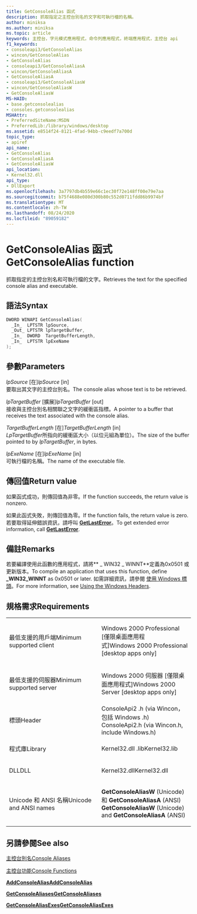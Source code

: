 ```yaml
---
title: GetConsoleAlias 函式
description: 抓取指定之主控台別名的文字和可執行檔的名稱。
author: miniksa
ms.author: miniksa
ms.topic: article
keywords: 主控台，字元模式應用程式，命令列應用程式，終端應用程式，主控台 api
f1_keywords:
- consoleapi3/GetConsoleAlias
- wincon/GetConsoleAlias
- GetConsoleAlias
- consoleapi3/GetConsoleAliasA
- wincon/GetConsoleAliasA
- GetConsoleAliasA
- consoleapi3/GetConsoleAliasW
- wincon/GetConsoleAliasW
- GetConsoleAliasW
MS-HAID:
- base.getconsolealias
- consoles.getconsolealias
MSHAttr:
- PreferredSiteName:MSDN
- PreferredLib:/library/windows/desktop
ms.assetid: e8514f24-8121-4fad-94bb-c9eedf7a700d
topic_type:
- apiref
api_name:
- GetConsoleAlias
- GetConsoleAliasA
- GetConsoleAliasW
api_location:
- Kernel32.dll
api_type:
- DllExport
ms.openlocfilehash: 3a7797db4b559e66c1ec30f72e148ff00e79e7aa
ms.sourcegitcommit: b75f4688e080d300b80c552d0711fdd86b9974bf
ms.translationtype: MT
ms.contentlocale: zh-TW
ms.lasthandoff: 08/24/2020
ms.locfileid: "89059182"
---
```

# <a name="getconsolealias-function"></a><span data-ttu-id="6c4a7-104">GetConsoleAlias 函式</span><span class="sxs-lookup"><span data-stu-id="6c4a7-104">GetConsoleAlias function</span></span>


<span data-ttu-id="6c4a7-105">抓取指定的主控台別名和可執行檔的文字。</span><span class="sxs-lookup"><span data-stu-id="6c4a7-105">Retrieves the text for the specified console alias and executable.</span></span>

<a name="syntax"></a><span data-ttu-id="6c4a7-106">語法</span><span class="sxs-lookup"><span data-stu-id="6c4a7-106">Syntax</span></span>
------

```C
DWORD WINAPI GetConsoleAlias(
  _In_  LPTSTR lpSource,
  _Out_ LPTSTR lpTargetBuffer,
  _In_  DWORD  TargetBufferLength,
  _In_  LPTSTR lpExeName
);
```

<a name="parameters"></a><span data-ttu-id="6c4a7-107">參數</span><span class="sxs-lookup"><span data-stu-id="6c4a7-107">Parameters</span></span>
----------

<span data-ttu-id="6c4a7-108">*lpSource* \[在\]</span><span class="sxs-lookup"><span data-stu-id="6c4a7-108">*lpSource* \[in\]</span></span>  
<span data-ttu-id="6c4a7-109">要取出其文字的主控台別名。</span><span class="sxs-lookup"><span data-stu-id="6c4a7-109">The console alias whose text is to be retrieved.</span></span>

<span data-ttu-id="6c4a7-110">*lpTargetBuffer* \[擴展\]</span><span class="sxs-lookup"><span data-stu-id="6c4a7-110">*lpTargetBuffer* \[out\]</span></span>  
<span data-ttu-id="6c4a7-111">接收與主控台別名相關聯之文字的緩衝區指標。</span><span class="sxs-lookup"><span data-stu-id="6c4a7-111">A pointer to a buffer that receives the text associated with the console alias.</span></span>

<span data-ttu-id="6c4a7-112">*TargetBufferLength* \[在\]</span><span class="sxs-lookup"><span data-stu-id="6c4a7-112">*TargetBufferLength* \[in\]</span></span>  
<span data-ttu-id="6c4a7-113">*LpTargetBuffer*所指向的緩衝區大小（以位元組為單位）。</span><span class="sxs-lookup"><span data-stu-id="6c4a7-113">The size of the buffer pointed to by *lpTargetBuffer*, in bytes.</span></span>

<span data-ttu-id="6c4a7-114">*lpExeName* \[在\]</span><span class="sxs-lookup"><span data-stu-id="6c4a7-114">*lpExeName* \[in\]</span></span>  
<span data-ttu-id="6c4a7-115">可執行檔的名稱。</span><span class="sxs-lookup"><span data-stu-id="6c4a7-115">The name of the executable file.</span></span>

<a name="return-value"></a><span data-ttu-id="6c4a7-116">傳回值</span><span class="sxs-lookup"><span data-stu-id="6c4a7-116">Return value</span></span>
------------

<span data-ttu-id="6c4a7-117">如果函式成功，則傳回值為非零。</span><span class="sxs-lookup"><span data-stu-id="6c4a7-117">If the function succeeds, the return value is nonzero.</span></span>

<span data-ttu-id="6c4a7-118">如果此函式失敗，則傳回值為零。</span><span class="sxs-lookup"><span data-stu-id="6c4a7-118">If the function fails, the return value is zero.</span></span> <span data-ttu-id="6c4a7-119">若要取得延伸錯誤資訊，請呼叫 [**GetLastError**](https://msdn.microsoft.com/library/windows/desktop/ms679360)。</span><span class="sxs-lookup"><span data-stu-id="6c4a7-119">To get extended error information, call [**GetLastError**](https://msdn.microsoft.com/library/windows/desktop/ms679360).</span></span>

<a name="remarks"></a><span data-ttu-id="6c4a7-120">備註</span><span class="sxs-lookup"><span data-stu-id="6c4a7-120">Remarks</span></span>
-------

<span data-ttu-id="6c4a7-121">若要編譯使用此函數的應用程式，請將\*\* \_ WIN32 \_ WINNT\*\*定義為0x0501 或更新版本。</span><span class="sxs-lookup"><span data-stu-id="6c4a7-121">To compile an application that uses this function, define **\_WIN32\_WINNT** as 0x0501 or later.</span></span> <span data-ttu-id="6c4a7-122">如需詳細資訊，請參閱 [使用 Windows 標頭](https://msdn.microsoft.com/library/windows/desktop/aa383745)。</span><span class="sxs-lookup"><span data-stu-id="6c4a7-122">For more information, see [Using the Windows Headers](https://msdn.microsoft.com/library/windows/desktop/aa383745).</span></span>

<a name="requirements"></a><span data-ttu-id="6c4a7-123">規格需求</span><span class="sxs-lookup"><span data-stu-id="6c4a7-123">Requirements</span></span>
------------

<table>
<colgroup>
<col width="50%" />
<col width="50%" />
</colgroup>
<tbody>
<tr class="odd">
<td><p><span data-ttu-id="6c4a7-124">最低支援的用戶端</span><span class="sxs-lookup"><span data-stu-id="6c4a7-124">Minimum supported client</span></span></p></td>
<td><p><span data-ttu-id="6c4a7-125">Windows 2000 Professional [僅限桌面應用程式]</span><span class="sxs-lookup"><span data-stu-id="6c4a7-125">Windows 2000 Professional [desktop apps only]</span></span></p></td>
</tr>
<tr class="even">
<td><p><span data-ttu-id="6c4a7-126">最低支援的伺服器</span><span class="sxs-lookup"><span data-stu-id="6c4a7-126">Minimum supported server</span></span></p></td>
<td><p><span data-ttu-id="6c4a7-127">Windows 2000 伺服器 [僅限桌面應用程式]</span><span class="sxs-lookup"><span data-stu-id="6c4a7-127">Windows 2000 Server [desktop apps only]</span></span></p></td>
</tr>
<tr class="odd">
<td><p><span data-ttu-id="6c4a7-128">標頭</span><span class="sxs-lookup"><span data-stu-id="6c4a7-128">Header</span></span></p></td>
<td><span data-ttu-id="6c4a7-129">ConsoleApi2 .h (via Wincon，包括 Windows .h) </span><span class="sxs-lookup"><span data-stu-id="6c4a7-129">ConsoleApi2.h (via Wincon.h, include Windows.h)</span></span></td>
</tr>
<tr class="even">
<td><p><span data-ttu-id="6c4a7-130">程式庫</span><span class="sxs-lookup"><span data-stu-id="6c4a7-130">Library</span></span></p></td>
<td><span data-ttu-id="6c4a7-131">Kernel32.dll .lib</span><span class="sxs-lookup"><span data-stu-id="6c4a7-131">Kernel32.lib</span></span></td>
</tr>
<tr class="odd">
<td><p><span data-ttu-id="6c4a7-132">DLL</span><span class="sxs-lookup"><span data-stu-id="6c4a7-132">DLL</span></span></p></td>
<td><span data-ttu-id="6c4a7-133">Kernel32.dll</span><span class="sxs-lookup"><span data-stu-id="6c4a7-133">Kernel32.dll</span></span></td>
</tr>
<tr class="even">
<td><p><span data-ttu-id="6c4a7-134">Unicode 和 ANSI 名稱</span><span class="sxs-lookup"><span data-stu-id="6c4a7-134">Unicode and ANSI names</span></span></p></td>
<td><p><span data-ttu-id="6c4a7-135"><strong>GetConsoleAliasW</strong> (Unicode) 和 <strong>GetConsoleAliasA</strong> (ANSI) </span><span class="sxs-lookup"><span data-stu-id="6c4a7-135"><strong>GetConsoleAliasW</strong> (Unicode) and <strong>GetConsoleAliasA</strong> (ANSI)</span></span></p></td>
</tr>
<tr class="odd">
</tr>
<tr class="even">
</tr>
<tr class="odd">
</tr>
<tr class="even">
</tr>
</tbody>
</table>

## <a name="span-idsee_alsospansee-also"></a><span data-ttu-id="6c4a7-136"><span id="see_also"></span>另請參閱</span><span class="sxs-lookup"><span data-stu-id="6c4a7-136"><span id="see_also"></span>See also</span></span>


[<span data-ttu-id="6c4a7-137">主控台別名</span><span class="sxs-lookup"><span data-stu-id="6c4a7-137">Console Aliases</span></span>](console-aliases.md)

[<span data-ttu-id="6c4a7-138">主控台功能</span><span class="sxs-lookup"><span data-stu-id="6c4a7-138">Console Functions</span></span>](console-functions.md)

[<span data-ttu-id="6c4a7-139">**AddConsoleAlias**</span><span class="sxs-lookup"><span data-stu-id="6c4a7-139">**AddConsoleAlias**</span></span>](addconsolealias.md)

[<span data-ttu-id="6c4a7-140">**GetConsoleAliases**</span><span class="sxs-lookup"><span data-stu-id="6c4a7-140">**GetConsoleAliases**</span></span>](getconsolealiases.md)

[<span data-ttu-id="6c4a7-141">**GetConsoleAliasExes**</span><span class="sxs-lookup"><span data-stu-id="6c4a7-141">**GetConsoleAliasExes**</span></span>](getconsolealiasexes.md)

 

 




